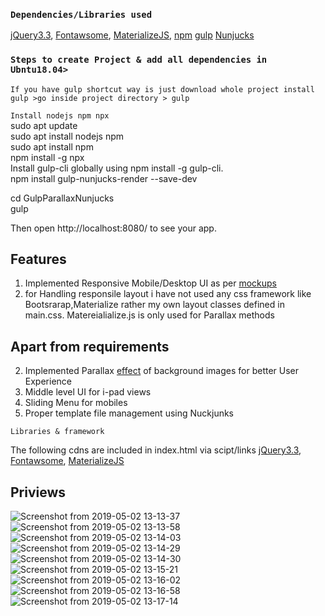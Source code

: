 

### `Dependencies/Libraries used `

[jQuery3.3](https://ajax.googleapis.com/ajax/libs/jquery/3.3.1/jquery.min.js),
[Fontawsome](https://fontawesome.com/v4.7.0/icons/), 
[MaterializeJS](https://materializecss.com/getting-started.html),
[npm](https://www.npmjs.com/)
[gulp](https://semaphoreci.com/community/tutorials/getting-started-with-gulp-js)
[Nunjucks](https://mozilla.github.io/nunjucks/api.html)



### `Steps to create Project & add all dependencies in Ubntu18.04>`

`If you have gulp shortcut way is just download whole project install gulp >go inside project directory > gulp`

`Install nodejs npm npx` <br>
sudo apt update<br>
sudo apt install nodejs npm<br>
sudo apt install npm<br>
npm install -g npx<br>
Install gulp-cli globally using npm install -g gulp-cli.<br>
npm install gulp-nunjucks-render --save-dev<br>

cd GulpParallaxNunjucks<br>
gulp<br>

Then open http://localhost:8080/ to see your app.<br>


## Features

1. Implemented Responsive Mobile/Desktop UI as per [mockups](https://drive.google.com/drive/folders/1fCEq4JLqH5taSY21VS5vm3AjkOhOlVeH?usp=sharing)
2. for Handling responsile layout i have not used any css framework like Bootsrarap,Materialize rather my own layout classes defined in main.css. Matereialialize.js is only used for Parallax methods

## Apart from requirements 
2. Implemented Parallax [effect](https://en.wikipedia.org/wiki/Parallax) of background images for better User Experience
3. Middle level UI for i-pad views
4. Sliding Menu for mobiles
5. Proper template file management using Nuckjunks

`Libraries & framework` <br>

The following cdns are included in index.html via scipt/links
[jQuery3.3](https://ajax.googleapis.com/ajax/libs/jquery/3.3.1/jquery.min.js),
[Fontawsome](https://fontawesome.com/v4.7.0/icons/), 
[MaterializeJS](https://cdnjs.cloudflare.com/ajax/libs/materialize/1.0.0-beta/js/materialize.min.js)<br>


## Priviews 

![Screenshot from 2019-05-02 13-13-37](https://user-images.githubusercontent.com/32532380/57062213-283a6a80-6cdd-11e9-9642-9a9e94ef33b5.png)
![Screenshot from 2019-05-02 13-13-58](https://user-images.githubusercontent.com/32532380/57062214-28d30100-6cdd-11e9-8c38-f800f2d4a83e.png)
![Screenshot from 2019-05-02 13-14-03](https://user-images.githubusercontent.com/32532380/57062216-2a042e00-6cdd-11e9-8787-37964059607f.png)
![Screenshot from 2019-05-02 13-14-29](https://user-images.githubusercontent.com/32532380/57062217-2a9cc480-6cdd-11e9-82ff-7a440a6f2fac.png)
![Screenshot from 2019-05-02 13-14-30](https://user-images.githubusercontent.com/32532380/57062218-2a9cc480-6cdd-11e9-937b-755754e557f1.png)
![Screenshot from 2019-05-02 13-15-21](https://user-images.githubusercontent.com/32532380/57062220-2bcdf180-6cdd-11e9-9ef3-3dd4c4d459ff.png)
![Screenshot from 2019-05-02 13-16-02](https://user-images.githubusercontent.com/32532380/57062221-2bcdf180-6cdd-11e9-8bb2-ab0faa5a22da.png)
![Screenshot from 2019-05-02 13-16-58](https://user-images.githubusercontent.com/32532380/57062223-2cff1e80-6cdd-11e9-889a-d7ae2c5cc6cb.png)
![Screenshot from 2019-05-02 13-17-14](https://user-images.githubusercontent.com/32532380/57062226-2ec8e200-6cdd-11e9-9bcb-36c2caf2dd52.png)
